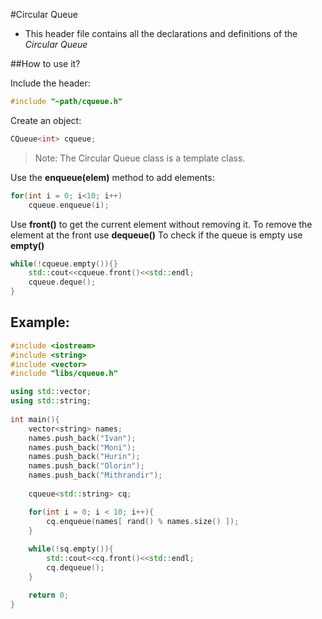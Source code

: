 #Circular Queue

* This header file contains all the declarations and definitions of the *Circular Queue*

##How to use it?

Include the header:
```C++
#include "~path/cqueue.h"
```

Create an object:
```C++
CQueue<int> cqueue;
```

> Note: The Circular Queue class is a template class. 

Use the **enqueue(elem)** method to add elements:
```C++
for(int i = 0; i<10; i++)
	cqueue.enqueue(i);
```

Use **front()** to get the current element without removing it. To remove the element at the front use **dequeue()**
To check if the queue is empty use **empty()**
```C++
while(!cqueue.empty()){}
	std::cout<<cqueue.front()<<std::endl;
	cqueue.deque();
}
```

## Example:
```C++
#include <iostream>
#include <string>
#include <vector>
#include "libs/cqueue.h"

using std::vector;
using std::string;
	
int main(){
	vector<string> names;
	names.push_back("Ivan");
	names.push_back("Moni");
	names.push_back("Hurin");
	names.push_back("Olorin");
	names.push_back("Mithrandir");
	
	cqueue<std::string> cq;

	for(int i = 0; i < 10; i++){
		cq.enqueue(names[ rand() % names.size() ]);
	}
	
	while(!sq.empty()){
		std::cout<<cq.front()<<std::endl;
		cq.dequeue();
	}

	return 0;
}

```
